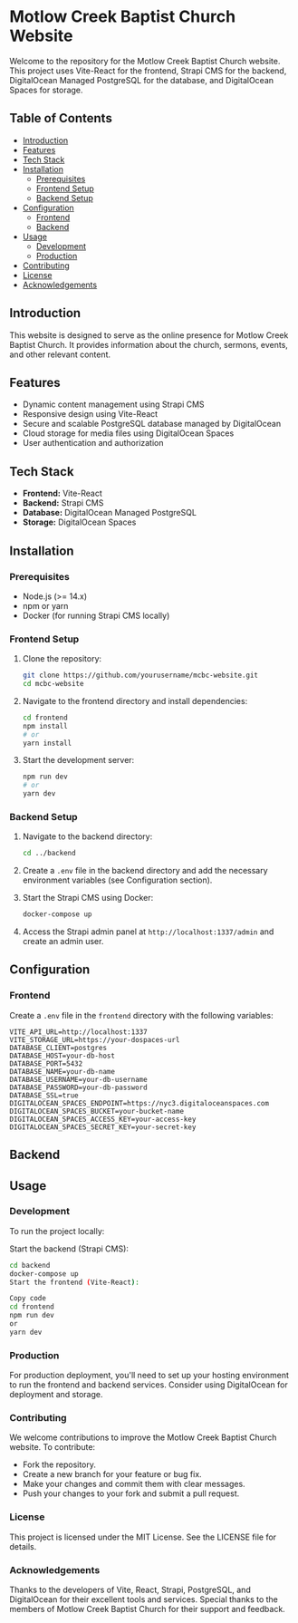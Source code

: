 # Motlow Creek Baptist Church Website

Welcome to the repository for the Motlow Creek Baptist Church website. This project uses Vite-React for the frontend, Strapi CMS for the backend, DigitalOcean Managed PostgreSQL for the database, and DigitalOcean Spaces for storage.

## Table of Contents

- [Introduction](#introduction)
- [Features](#features)
- [Tech Stack](#tech-stack)
- [Installation](#installation)
  - [Prerequisites](#prerequisites)
  - [Frontend Setup](#frontend-setup)
  - [Backend Setup](#backend-setup)
- [Configuration](#configuration)
  - [Frontend](#frontend)
  - [Backend](#backend)
- [Usage](#usage)
  - [Development](#development)
  - [Production](#production)
- [Contributing](#contributing)
- [License](#license)
- [Acknowledgements](#acknowledgements)

## Introduction

This website is designed to serve as the online presence for Motlow Creek Baptist Church. It provides information about the church, sermons, events, and other relevant content.

## Features

- Dynamic content management using Strapi CMS
- Responsive design using Vite-React
- Secure and scalable PostgreSQL database managed by DigitalOcean
- Cloud storage for media files using DigitalOcean Spaces
- User authentication and authorization

## Tech Stack

- **Frontend:** Vite-React
- **Backend:** Strapi CMS
- **Database:** DigitalOcean Managed PostgreSQL
- **Storage:** DigitalOcean Spaces

## Installation

### Prerequisites

- Node.js (>= 14.x)
- npm or yarn
- Docker (for running Strapi CMS locally)

### Frontend Setup

1. Clone the repository:

   ```bash
   git clone https://github.com/yourusername/mcbc-website.git
   cd mcbc-website
   ```

2. Navigate to the frontend directory and install dependencies:

   ```bash
   cd frontend
   npm install
   # or
   yarn install
   ```

3. Start the development server:

   ```bash
   npm run dev
   # or
   yarn dev
   ```

### Backend Setup

1. Navigate to the backend directory:

   ```bash
   cd ../backend
   ```

2. Create a `.env` file in the backend directory and add the necessary environment variables (see Configuration section).

3. Start the Strapi CMS using Docker:

   ```bash
   docker-compose up
   ```

4. Access the Strapi admin panel at `http://localhost:1337/admin` and create an admin user.

## Configuration

### Frontend

Create a `.env` file in the `frontend` directory with the following variables:

```env
VITE_API_URL=http://localhost:1337
VITE_STORAGE_URL=https://your-dospaces-url
DATABASE_CLIENT=postgres
DATABASE_HOST=your-db-host
DATABASE_PORT=5432
DATABASE_NAME=your-db-name
DATABASE_USERNAME=your-db-username
DATABASE_PASSWORD=your-db-password
DATABASE_SSL=true
DIGITALOCEAN_SPACES_ENDPOINT=https://nyc3.digitaloceanspaces.com
DIGITALOCEAN_SPACES_BUCKET=your-bucket-name
DIGITALOCEAN_SPACES_ACCESS_KEY=your-access-key
DIGITALOCEAN_SPACES_SECRET_KEY=your-secret-key
```

## Backend

## Usage

### Development

To run the project locally:

Start the backend (Strapi CMS):

```bash
cd backend
docker-compose up
Start the frontend (Vite-React):
```

```bash
Copy code
cd frontend
npm run dev
or
yarn dev
```

### Production

For production deployment, you'll need to set up your hosting environment to run the frontend and backend services. Consider using DigitalOcean for deployment and storage.

### Contributing

We welcome contributions to improve the Motlow Creek Baptist Church website. To contribute:

- Fork the repository.
- Create a new branch for your feature or bug fix.
- Make your changes and commit them with clear messages.
- Push your changes to your fork and submit a pull request.

### License

This project is licensed under the MIT License. See the LICENSE file for details.

### Acknowledgements

Thanks to the developers of Vite, React, Strapi, PostgreSQL, and DigitalOcean for their excellent tools and services.
Special thanks to the members of Motlow Creek Baptist Church for their support and feedback.
